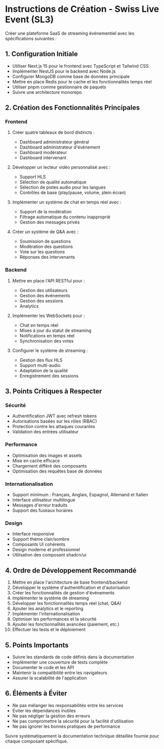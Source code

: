# Instructions de Création - Swiss Live Event (SL3)

Créer une plateforme SaaS de streaming événementiel avec les spécifications suivantes :

## 1. Configuration Initiale

- Utiliser Next.js 15 pour le frontend avec TypeScript et Tailwind CSS
- Implémenter NestJS pour le backend avec Node.js
- Configurer MongoDB comme base de données principale
- Mettre en place Redis pour le cache et les fonctionnalités temps réel
- Utiliser pnpm comme gestionnaire de paquets
- Suivre une architecture monorepo

## 2. Création des Fonctionnalités Principales

### Frontend

1. Créer quatre tableaux de bord distincts :

   - Dashboard administrateur général
   - Dashboard administrateur d'événement
   - Dashboard modérateur
   - Dashboard intervenant

2. Développer un lecteur vidéo personnalisé avec :

   - Support HLS
   - Sélection de qualité automatique
   - Sélection de pistes audio pour les langues
   - Contrôles de base (play/pause, volume, plein écran)

3. Implémenter un système de chat en temps réel avec :

   - Support de la modération
   - Filtrage automatique du contenu inapproprié
   - Gestion des messages privés

4. Créer un système de Q&A avec :
   - Soumission de questions
   - Modération des questions
   - Vote sur les questions
   - Réponses des intervenants

### Backend

1. Mettre en place l'API RESTful pour :

   - Gestion des utilisateurs
   - Gestion des événements
   - Gestion des sessions
   - Analytics

2. Implémenter les WebSockets pour :

   - Chat en temps réel
   - Mises à jour du statut de streaming
   - Notifications en temps réel
   - Synchronisation des votes

3. Configurer le système de streaming :
   - Gestion des flux HLS
   - Support multi-audio
   - Adaptation de la qualité
   - Enregistrement des sessions

## 3. Points Critiques à Respecter

### Sécurité

- Authentification JWT avec refresh tokens
- Autorisations basées sur les rôles (RBAC)
- Protection contre les attaques courantes
- Validation des entrées utilisateur

### Performance

- Optimisation des images et assets
- Mise en cache efficace
- Chargement différé des composants
- Optimisation des requêtes base de données

### Internationalisation

- Support minimum : Français, Anglais, Espagnol, Allemand et Italien
- Interface utilisateur multilingue
- Messages d'erreur traduits
- Support des fuseaux horaires

### Design

- Interface responsive
- Support thème clair/sombre
- Composants UI cohérents
- Design moderne et professionnel
- Utilisation des composant shadcn/ui

## 4. Ordre de Développement Recommandé

1. Mettre en place l'architecture de base frontend/backend
2. Développer le système d'authentification et d'autorisation
3. Créer les fonctionnalités de gestion d'événements
4. Implémenter le système de streaming
5. Développer les fonctionnalités temps réel (chat, Q&A)
6. Ajouter les analytics et le reporting
7. Implémenter l'internationalisation
8. Optimiser les performances et la sécurité
9. Ajouter les fonctionnalités avancées (paiement, etc.)
10. Effectuer les tests et le déploiement

## 5. Points Importants

- Suivre les standards de code définis dans la documentation
- Implémenter une couverture de tests complète
- Documenter le code et les API
- Maintenir la compatibilité entre les navigateurs
- Assurer la scalabilité de l'application

## 6. Éléments à Éviter

- Ne pas mélanger les responsabilités entre les services
- Éviter les dépendances inutiles
- Ne pas négliger la gestion des erreurs
- Ne pas compromettre la sécurité pour la facilité d'utilisation
- Ne pas ignorer les bonnes pratiques de performance

Suivre systématiquement la documentation technique détaillée fournie pour chaque composant spécifique.
